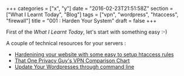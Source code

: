 +++
categories = ["x", "y"]
date = "2016-02-23T21:51:58Z"
section = ["What I Learnt Today", "Blog"]
tags = ["vpn", "wordpress", "htaccess", "firewall"]
title = "001 : Harden Your System"
draft = false
+++

First of the _What I Learnt Today_, let's start with something easy :-)

A couple of technical resources for your servers : 

- [Hardenining your website with some easy to setup htaccess rules](https://perishablepress.com/6g/)
- [That One Privacy Guy's VPN Comparison Chart](https://docs.google.com/spreadsheets/d/1FJTvWT5RHFSYuEoFVpAeQjuQPU4BVzbOigT0xebxTOw/edit#gid=0)
- [Update Your Wordpresses through command line](https://bluehost.github.io/wp-tools/)
